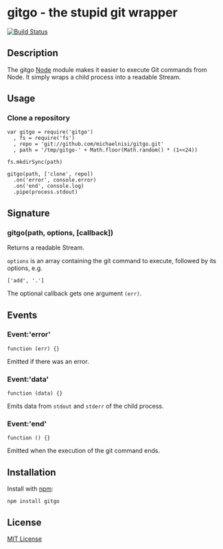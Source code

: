 # gitgo - the stupid git wrapper

[![Build Status](https://secure.travis-ci.org/michaelnisi/gitgo.png?branch=master)](https://travis-ci.org/michaelnisi/gitgo)

## Description

The gitgo [Node](http://nodejs.org/) module makes it easier to execute Git commands from Node. It simply wraps a child process into a readable Stream. 
## Usage

### Clone a repository

    var gitgo = require('gitgo')
      , fs = require('fs')
      , repo = 'git://github.com/michaelnisi/gitgo.git'
      , path = '/tmp/gitgo-' + Math.floor(Math.random() * (1<<24))

    fs.mkdirSync(path)

    gitgo(path, ['clone', repo])
      .on('error', console.error)
      .on('end', console.log)
      .pipe(process.stdout)

## Signature

### gitgo(path, options, [callback])

Returns a readable Stream.

`options` is an array containing the git command to execute, followed by its options, e.g.

    ['add', '.']

The optional callback gets one argument `(err)`.

## Events

### Event:'error'
    function (err) {}

Emitted if there was an error.

### Event:'data'
    function (data) {}
    
Emits data from `stdout` and `stderr` of the child process.

### Event:'end'
    function () {}

Emitted when the execution of the git command ends.

## Installation

Install with [npm](http://npmjs.org/):

    npm install gitgo

## License

[MIT License](https://raw.github.com/michaelnisi/gitpull/master/LICENSE)
